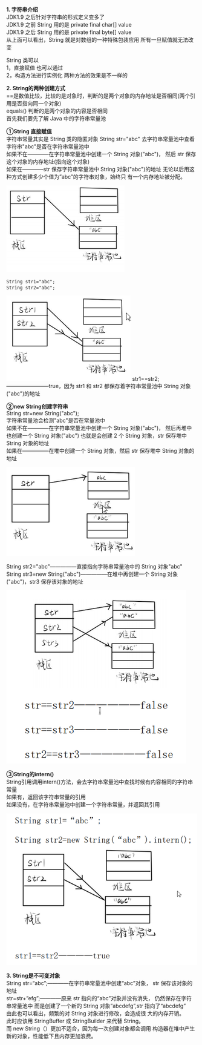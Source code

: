 **1. 字符串介绍**  
JDK1.9 之后针对字符串的形式定义变多了   
JDK1.9 之前 String 用的是 private final char[] value     
JDK1.9 之后 String 用的是 private final byte[] value     
从上面可以看出，String 就是对数组的一种特殊包装应用 所有一旦赋值就无法改变    

String 类可以    
1，直接赋值 也可以通过    
2，构造方法进行实例化 两种方法的效果是不一样的  

**2. String的两种创建方式**  
==是数值比较，比较的是对象时，判断的是两个对象的内存地址是否相同(两个引用是否指向同一个对象)    
equals() 判断的是两个对象的内容是否相同      
首先我们要先了解 Java 中的字符串常量池      

**①String 直接赋值**    
字符串常量其实是 String 类的隐匿对象 String str="abc" 去字符串常量池中查看字符串"abc"是否在字符串常量池中      
如果不在————在字符串常量池中创建一个 String 对象("abc")， 然后 str 保存这个对象的内存地址(指向这个对象)     
如果在————str 保存字符串常量池中 String 对象("abc")的地址 无论以后用这种方式创建多少个值为”abc”的字符串对象，始终只 有一个内存地址被分配。   

![img_1.png](img.png)   

```
String str1="abc";
String str2="abc";
```
![img_1.png](img_1.png)
str1==str2;————————true，因为 str1 和 str2 都保存着字符串常量池中 String 对象("abc")的地址    

**②new String创建字符串**     
String str=new String("abc");     
字符串常量池会检测"abc"是否在常量池中    
如果不在————在字符串常量池中创建一个 String 对象("abc")， 然后再堆中也创建一个 String 对象("abc") 也就是会创建 2 个 String 对象，str 保存堆中 String 对象的地址     
如果在—————在堆中创建一个 String 对象，然后 str 保存堆中 String 对象的地址     

![img_2.png](img_2.png)    

String str2="abc"—————直接指向字符串常量池中的 String 对象"abc"    
String str3=new String("abc")—————在堆中再创建一个 String 对象("abc")，str3 保存该对象的地址    

![img_3.png](img_3.png)   

**③String的intern()**     
String引用调用intern()方法，会去字符串常量池中查找时候有内容相同的字符串常量   
如果有，返回该字符串常量的引用    
如果没有，在字符串常量池中创建一个字符串常量，并返回其引用   

![img_4.png](img_4.png)   

**3. String是不可变对象**   
String str=“abc”;————在字符串常量池中创建“abc”对象， str 保存该对象的地址    
str=str+”efg”;————原来 str 指向的“abc”对象并没有消失， 仍然保存在字符串常量池中 而是创建了一个新的 String 对象”abcdefg”,str 指向了“abcdefg”    
由此也可以看出，频繁的对 String 对象进行修改，会造成很 大的内存开销。    
此时应该用 StringBuffer 或 StringBuilder 来代替 String。     
而 new String（）更加不适合，因为每一次创建对象都会调用 构造器在堆中产生新的对象，性能低下且内存更加浪费。
